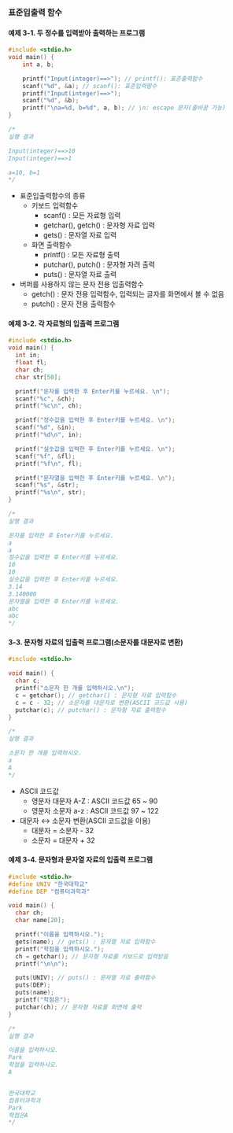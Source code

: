 ### 표준입출력 함수

#### 예제 3-1. 두 정수를 입력받아 출력하는 프로그램

```c
#include <stdio.h>
void main() {
    int a, b;

    printf("Input(integer)==>"); // printf(): 표준출력함수
    scanf("%d", &a); // scanf(): 표준입력함수
    printf("Input(integer)==>");
    scanf("%d", &b);
    printf("\na=%d, b=%d", a, b); // \n: escape 문자(줄바꿈 가능)
}

/*
실행 결과

Input(integer)==>10
Input(integer)==>1

a=10, b=1
*/
```

- 표준입출력함수의 종류
  - 키보드 입력함수
    - scanf() : 모든 자료형 입력
    - getchar(), getch() : 문자형 자료 입력
    - gets() : 문자열 자료 입력
  - 화면 출력함수
    - printf() : 모든 자료형 출력
    - putchar(), putch() : 문자형 자려 출력
    - puts() : 문자열 자료 출력
- 버퍼를 사용하지 않는 문자 전용 입출력함수
  - getch() : 문자 전용 입력함수, 입력되는 글자를 화면에서 볼 수 없음
  - putch() : 문자 전용 출력함수

#### 예제 3-2. 각 자료형의 입출력 프로그램

```c
#include <stdio.h>
void main() {
  int in;
  float fl;
  char ch;
  char str[50];

  printf("문자를 입력한 후 Enter키를 누르세요. \n");
  scanf("%c", &ch);
  printf("%c\n", ch);

  printf("정수값을 입력한 후 Enter키를 누르세요. \n");
  scanf("%d", &in);
  printf("%d\n", in);

  printf("실숫값을 입력한 후 Enter키를 누르세요. \n");
  scanf("%f", &fl);
  printf("%f\n", fl);

  printf("문자열을 입력한 후 Enter키를 누르세요. \n");
  scanf("%s", &str);
  printf("%s\n", str);
}

/*
실행 결과

문자를 입력한 후 Enter키를 누르세요.
a
a
정수값을 입력한 후 Enter키를 누르세요.
10
10
실숫값을 입력한 후 Enter키를 누르세요.
3.14
3.140000
문자열을 입력한 후 Enter키를 누르세요.
abc
abc
*/
```

#### 3-3. 문자형 자료의 입출력 프로그램(소문자를 대문자로 변환)

```c
#include <stdio.h>

void main() {
  char c;
  printf("소문자 한 개를 입력하시오.\n");
  c = getchar(); // getchar() : 문자형 자료 입력함수
  c = c - 32; // 소문자를 대문자로 변환(ASCII 코드값 사용)
  putchar(c); // putchar() : 문자형 자료 출력함수
}

/*
실행 결과

소문자 한 개를 입력하시오.
a
A
*/

```

- ASCII 코드값
  - 영문자 대문자 A\-Z : ASCII 코드값 65 ~ 90
  - 영문자 소문자 a\-z : ASCII 코드값 97 ~ 122
- 대문자 $\leftrightarrow$ 소문자 변환(ASCII 코드값을 이용)
  - 대문자 = 소문자 - 32
  - 소문자 = 대문자 + 32

#### 예제 3-4. 문자형과 문자열 자료의 입출력 프로그램

```c
#include <stdio.h>
#define UNIV "한국대학교"
#define DEP "컴퓨터과학과"

void main() {
  char ch;
  char name[20];

  printf("이름을 입력하시오.");
  gets(name); // gets() : 문자열 자료 입력함수
  printf("학점을 입력하시오.");
  ch = getchar(); // 문자형 자료를 키보드로 입력받음
  printf("\n\n");

  puts(UNIV); // puts() : 문자열 자료 출력함수
  puts(DEP);
  puts(name);
  printf("학점은");
  putchar(ch); // 문자형 자료를 화면에 출력
}

/*
실행 결과

이름을 입력하시오.
Park
학점을 입력하시오.
A


한국대학교
컴퓨터과학과
Park
학점은A
*/
```
